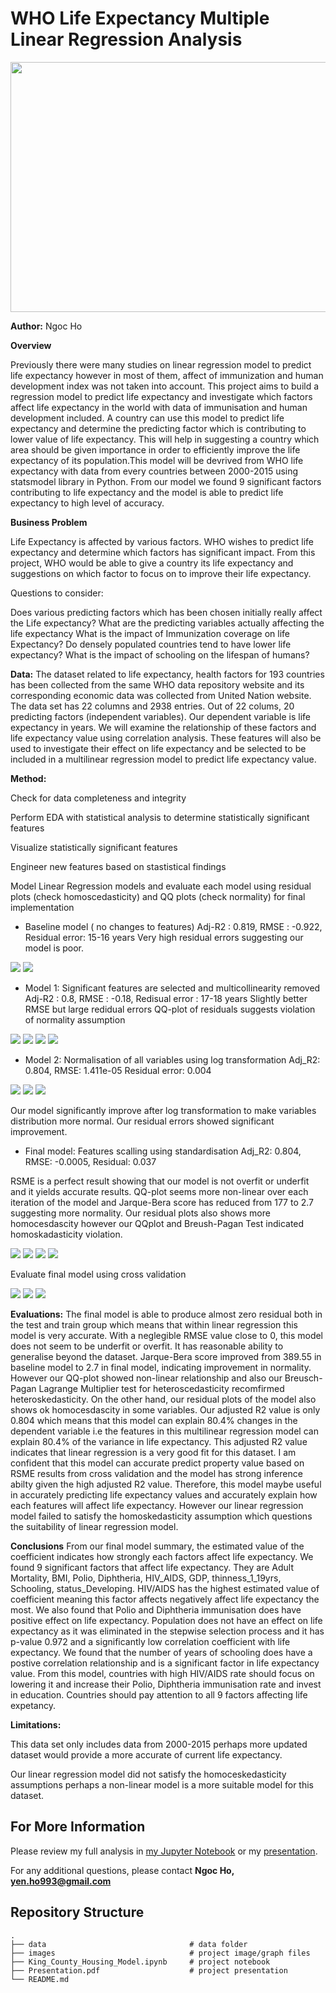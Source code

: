 # WHO Life Expectancy Multiple Linear Regression Analysis

<img src="images/life-expectancy.svg"  width="1000" height="400">

**Author:** Ngoc Ho

**Overview**

Previously there were many studies on linear regression model to predict life expectancy however in most of them, affect of immunization and human development index was not taken into account. This project aims to build a regression model to predict life expectancy and investigate which factors affect life expectancy in the world with data of immunisation and human development included. A country can use this model to predict life expectancy and determine the predicting factor which is contributing to lower value of life expectancy. This will help in suggesting a country which area should be given importance in order to efficiently improve the life expectancy of its population.This model will be devrived from WHO life expectancy with data from every countries between 2000-2015 using statsmodel library in Python. From our model we found 9 significant factors contributing to life expectancy and the model is able to predict life expectancy to high level of accuracy.

**Business Problem**

Life Expectancy is affected by various factors. WHO wishes to predict life expectancy and determine which factors has significant impact. From this project, WHO would be able to give a country its life expectancy and suggestions on which factor to focus on to improve their life expectancy.

Questions to consider:

Does various predicting factors which has been chosen initially really affect the Life expectancy? What are the predicting variables actually affecting the life expectancy
What is the impact of Immunization coverage on life Expectancy?
Do densely populated countries tend to have lower life expectancy?
What is the impact of schooling on the lifespan of humans?

**Data:**
The dataset related to life expectancy, health factors for 193 countries has been collected from the same WHO data repository website and its corresponding economic data was collected from United Nation website. The data set has 22 columns and 2938 entries. Out of 22 colums, 20 predicting factors (independent variables). Our dependent variable is life expectancy in years. We will examine the relationship of these factors and life expectancy value using correlation analysis. These features will also be used to investigate their effect on life expectancy and be selected to be included in a multilinear regression model to predict life expectancy value.

**Method:**

Check for data completeness and integrity

Perform EDA with statistical analysis to determine statistically significant features

Visualize statistically significant features

Engineer new features based on stastistical findings

Model Linear Regression models and evaluate each model using residual plots (check homoscedasticity) and QQ plots (check normality) for final implementation

- Baseline model ( no changes to features)
Adj-R2 : 0.819, RMSE : -0.922, Residual error: 15-16 years
Very high residual errors suggesting our model is poor.

<img src="images/baseline.png">
<img src="images/baeline1.png">

- Model 1: Significant features are selected and multicollinearity removed
Adj-R2 : 0.8, RMSE : -0.18, Redisual error : 17-18 years
Slightly better RMSE but large redidual errors 
QQ-plot of residuals suggests violation of normality assumption


<img src="images/heatmap2.png">
<img src="images/model1.png">
<img src="images/model1_1.png">

<img src="images/QQplot1.png">

- Model 2: Normalisation of all variables using log transformation
Adj_R2: 0.804, RMSE: 1.411e-05 Residual error: 0.004

<img src="images/model2.png">
<img src="images/model2_1.png">
<img src="images/QQplot2.png">

Our model significantly improve after log transformation to make variables distribution more normal. Our residual errors showed significant improvement. 

- Final model: Features scalling using standardisation
Adj_R2: 0.804, RMSE: -0.0005, Residual: 0.037

RSME is a perfect result showing that our model is not overfit or underfit and it yields accurate results.
QQ-plot seems more non-linear over each iteration of the model and Jarque-Bera score has reduced from 177 to 2.7 suggesting more normality. Our residual plots also shows more homocesdascity however our QQplot and Breush-Pagan Test indicated homoskadasticity violation.

<img src="images/model3.png">
<img src="images/model3_1.png">

<img src="images/QQplot3.png">
<img src="images/Breuschpagan.png">

Evaluate final model using cross validation

<img src="images/crossvalidation1.png">
<img src="images/crossvalidation2.png">

<img src="images/RMSE.png">


**Evaluations:**
The final model is able to produce almost zero residual both in the test and train group which means that within linear regression this model is very accurate. With a neglegible RMSE value close to 0, this model does not seem to be underfit or overfit. It has reasonable ability to generalise beyond the dataset. Jarque-Bera score improved from 389.55 in baseline model to 2.7 in final model, indicating improvement in normality. However our QQ-plot showed non-linear relationship and also our Breusch-Pagan Lagrange Multiplier test for heteroscedasticity recomfirmed heteroskedasticity. On the other hand, our residual plots of the model also shows ok homocesdascity in some variables. Our adjusted R2 value is only 0.804 which means that this model can explain 80.4% changes in the dependent variable i.e the features in this multilinear regression model can explain 80.4% of the variance in life expectancy. This adjusted R2 value indicates that linear regression is a very good fit for this dataset. I am confident that this model can accurate predict property value based on RSME results from cross validation and the model has strong inference abilty given the high adjusted R2 value. Therefore, this model maybe useful in accurately predicting life expectancy values and accurately explain how each features will affect life expectancy. However our linear regression model failed to satisfy the homoskedasticity assumption which questions the suitability of linear regression model.


**Conclusions**
From our final model summary, the estimated value of the coefficient indicates how strongly each factors affect life expectancy. We found 9 significant factors that affect life expectancy. They are Adult Mortality, BMI, Polio, Diphtheria, HIV_AIDS, GDP, thinness_1_19yrs, Schooling, status_Developing. HIV/AIDS has the highest estimated value of coefficient meaning this factor affects negatively affect life expectancy the most. We also found that Polio and Diphtheria immunisation does have positive effect on life expectancy. Population does not have an effect on life expectancy as it was eliminated in the stepwise selection process and it has p-value 0.972 and a significantly low correlation coefficient with life expectancy. We found that the number of years of schooling does have a postive correlation relationship and is a significant factor in life expectancy value. From this model, countries with high HIV/AIDS rate should focus on lowering it and increase their Polio, Diphtheria immunisation rate and invest in education. Countries should pay attention to all 9 factors affecting life expetancy.

**Limitations:**

This data set only includes data from 2000-2015 perhaps more updated dataset would provide a more accurate of current life expectancy. 

Our linear regression model did not satisfy the homoceskedasticity assumptions perhaps a non-linear model is a more suitable model for this dataset. 

## For More Information

Please review my full analysis in [my Jupyter Notebook](https://github.com/NBYHO/WHO-Life-Expectancy-linear-regression-model/blob/master/WHO-life-expectancy.ipynb) or my [presentation](https://github.com/NBYHO/WHO-Life-Expectancy-linear-regression-model/blob/main/WHO-life-expectancy-presentation.pdf).

For any additional questions, please contact **Ngoc Ho, yen.ho993@gmail.com**

## Repository Structure
    .
    ├── data                                # data folder
    ├── images                              # project image/graph files
    ├── King_County_Housing_Model.ipynb     # project notebook
    ├── Presentation.pdf                    # project presentation
    └── README.md

